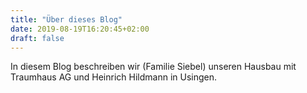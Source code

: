 ```yaml
---
title: "Über dieses Blog"
date: 2019-08-19T16:20:45+02:00
draft: false
---
```


In diesem Blog beschreiben wir (Familie Siebel) unseren Hausbau mit Traumhaus AG und Heinrich Hildmann in Usingen.

